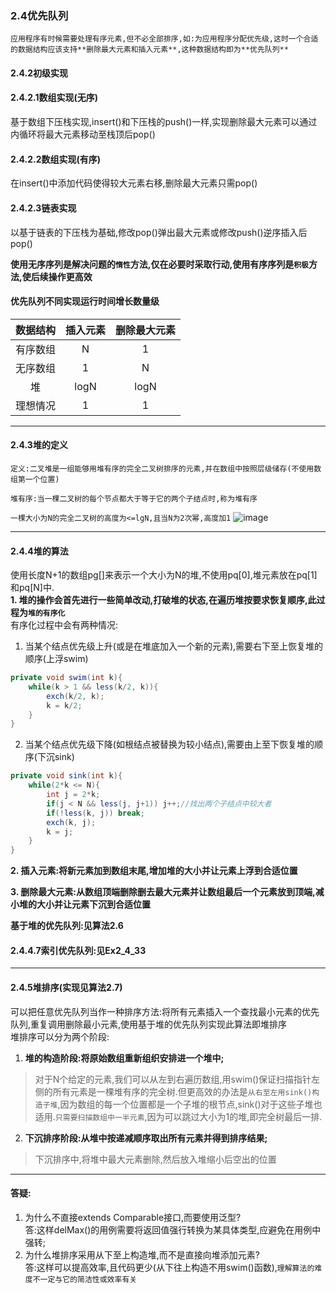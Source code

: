 ### 2.4优先队列

    应用程序有时候需要处理有序元素,但不必全部排序,如:为应用程序分配优先级,这时一个合适的数据结构应该支持**删除最大元素和插入元素**,这种数据结构即为**优先队列**

#### 2.4.2初级实现

#### 2.4.2.1数组实现(无序)

基于数组下压栈实现,insert()和下压栈的push()一样,实现删除最大元素可以通过内循环将最大元素移动至栈顶后pop()

#### 2.4.2.2数组实现(有序)

在insert()中添加代码使得较大元素右移,删除最大元素只需pop()

#### 2.4.2.3链表实现

以基于链表的下压栈为基础,修改pop()弹出最大元素或修改push()逆序插入后pop()

**使用无序序列是解决问题的`惰性`方法,仅在必要时采取行动,使用有序序列是`积极`方法,使后续操作更高效**

#### 优先队列不同实现运行时间增长数量级
|数据结构|插入元素|删除最大元素|
|:----------:|:----------:|:----------:|
|有序数组|N|1|
|无序数组|1|N|
|堆|logN|logN|
|理想情况|1|1|

---

#### 2.4.3堆的定义

`定义:二叉堆是一组能够用堆有序的完全二叉树排序的元素,并在数组中按照层级储存(不使用数组第一个位置)`

`堆有序:当一棵二叉树的每个节点都大于等于它的两个子结点时,称为堆有序`

`一棵大小为N的完全二叉树的高度为<=lgN,且当N为2次幂,高度加1`
![image](https://github.com/NepJNQ/algs4Note/raw/master/2_4/堆的表示.jpg)

---

#### 2.4.4堆的算法
使用长度N+1的数组pg[]来表示一个大小为N的堆,不使用pq[0],堆元素放在pq[1]和pq[N]中.<br>
**1. 堆的操作会首先进行一些简单改动,打破堆的状态,在遍历堆按要求恢复顺序,此过程为`堆的有序化`**
<br>有序化过程中会有两种情况:
1. 当某个结点优先级上升(或是在堆底加入一个新的元素),需要右下至上恢复堆的顺序(上浮swim)

```Java
private void swim(int k){
    while(k > 1 && less(k/2, k)){
        exch(k/2, k);
        k = k/2;
    }
}
```
2. 当某个结点优先级下降(如根结点被替换为较小结点),需要由上至下恢复堆的顺序(下沉sink)

```Java
private void sink(int k){
    while(2*k <= N){
        int j = 2*k;
        if(j < N && less(j, j+1)) j++;//找出两个子结点中较大者
        if(!less(k, j)) break;
        exch(k, j);
        k = j;
    }
}
```

**2. 插入元素:将新元素加到数组末尾,增加堆的大小并让元素上浮到合适位置**

**3. 删除最大元素:从数组顶端删除删去最大元素并让数组最后一个元素放到顶端,减小堆的大小并让元素下沉到合适位置**

**基于堆的优先队列:见算法2.6**

#### 2.4.4.7索引优先队列:见Ex2_4_33

---

#### 2.4.5堆排序(实现见算法2.7)

可以把任意优先队列当作一种排序方法:将所有元素插入一个查找最小元素的优先队列,重复调用删除最小元素,使用基于堆的优先队列实现此算法即堆排序<br>
堆排序可以分为两个阶段:
1. **堆的构造阶段:将原始数组重新组织安排进一个堆中;**
>对于N个给定的元素,我们可以从左到右遍历数组,用swim()保证扫描指针左侧的所有元素是一棵堆有序的完全树.但更高效的办法是`从右至左用sink()构造子堆`,因为数组的每一个位置都是一个子堆的根节点,sink()对于这些子堆也适用.`只需要扫描数组中一半元素`,因为可以跳过大小为1的堆,即完全树最后一排.
2. **下沉排序阶段:从堆中按递减顺序取出所有元素并得到排序结果;**
>下沉排序中,将堆中最大元素删除,然后放入堆缩小后空出的位置

---

#### 答疑:
1. 为什么不直接extends Comparable接口,而要使用泛型?<br>
答:这样delMax()的用例需要将返回值强行转换为某具体类型,应避免在用例中强转;
2. 为什么堆排序采用从下至上构造堆,而不是直接向堆添加元素?<br>
答:这样可以提高效率,且代码更少(从下往上构造不用swim()函数),`理解算法的难度不一定与它的简洁性或效率有关`




